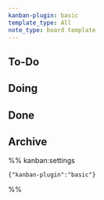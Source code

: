 ```yaml
---
kanban-plugin: basic
template_type: All
note_type: board template
---
```

## To-Do

## Doing

## Done

## Archive


%% kanban:settings
```
{"kanban-plugin":"basic"}
```
%%